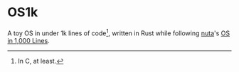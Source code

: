 # OS1k

A toy OS in under 1k lines of code[^1], written in Rust while following [nuta](https://github.com/nutas)'s [OS in 1,000 Lines](https://operating-system-in-1000-lines.vercel.app/en/).

[^1]: In C, at least.
